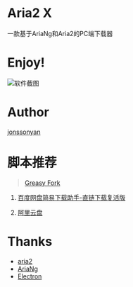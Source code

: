 # Aria2 X

一款基于AriaNg和Aria2的PC端下载器

# Enjoy!

![软件截图](https://github.com/jonssonyan/bilibili-danmu/assets/46235235/6bc1b2d0-5304-4c60-9e00-44f00b569418)

# Author

[jonssonyan](https://jonssonyan.com)

# 脚本推荐

> [Greasy Fork](https://greasyfork.org/zh-CN)

1. [百度网盘简易下载助手-直链下载复活版](https://greasyfork.org/zh-CN/scripts/418182-%E7%99%BE%E5%BA%A6%E7%BD%91%E7%9B%98%E7%AE%80%E6%98%93%E4%B8%8B%E8%BD%BD%E5%8A%A9%E6%89%8B-%E7%9B%B4%E9%93%BE%E4%B8%8B%E8%BD%BD%E5%A4%8D%E6%B4%BB%E7%89%88)

2. [阿里云盘](https://greasyfork.org/zh-CN/scripts/425955-%E9%98%BF%E9%87%8C%E4%BA%91%E7%9B%98)

# Thanks

- [aria2](https://github.com/aria2/aria2)
- [AriaNg](https://github.com/mayswind/AriaNg)
- [Electron](https://www.electronjs.org/)
